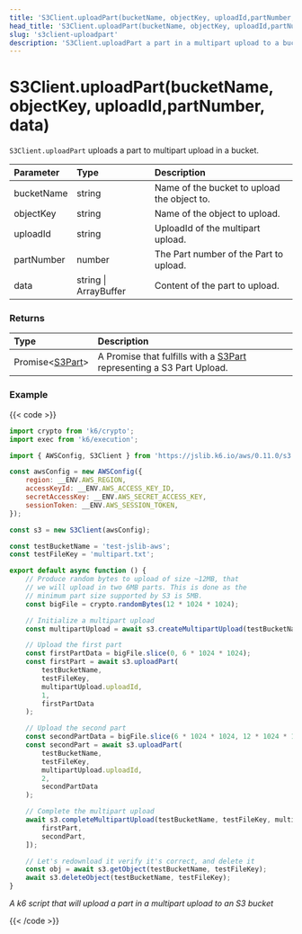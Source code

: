 ```yaml
---
title: 'S3Client.uploadPart(bucketName, objectKey, uploadId,partNumber, data)'
head_title: 'S3Client.uploadPart(bucketName, objectKey, uploadId,partNumber, data)'
slug: 's3client-uploadpart'
description: 'S3Client.uploadPart a part in a multipart upload to a bucket'
---
```


# S3Client.uploadPart(bucketName, objectKey, uploadId,partNumber, data)

`S3Client.uploadPart` uploads a part to multipart upload in a bucket.

| Parameter  | Type                  | Description                                  |
| :--------- | :-------------------- | :------------------------------------------- |
| bucketName | string                | Name of the bucket to upload the object to.  |
| objectKey  | string                | Name of the object to upload.                |
| uploadId   | string                | UploadId of the multipart upload.            |
| partNumber | number                | The Part number of the Part to upload.       |
| data       | string \| ArrayBuffer | Content of the part to upload.               |

### Returns

| Type                                                         | Description                                                                                                       |
| :----------------------------------------------------------- | :---------------------------------------------------------------------------------------------------------------- |
| Promise<[S3Part](/javascript-api/jslib/aws/s3client/s3part)> | A Promise that fulfills with a [S3Part](/javascript-api/jslib/aws/s3client/s3part) representing a S3 Part Upload. |

### Example

{{< code >}}

```javascript
import crypto from 'k6/crypto';
import exec from 'k6/execution';

import { AWSConfig, S3Client } from 'https://jslib.k6.io/aws/0.11.0/s3.js';

const awsConfig = new AWSConfig({
    region: __ENV.AWS_REGION,
    accessKeyId: __ENV.AWS_ACCESS_KEY_ID,
    secretAccessKey: __ENV.AWS_SECRET_ACCESS_KEY,
    sessionToken: __ENV.AWS_SESSION_TOKEN,
});

const s3 = new S3Client(awsConfig);

const testBucketName = 'test-jslib-aws';
const testFileKey = 'multipart.txt';

export default async function () {
    // Produce random bytes to upload of size ~12MB, that
    // we will upload in two 6MB parts. This is done as the
    // minimum part size supported by S3 is 5MB.
    const bigFile = crypto.randomBytes(12 * 1024 * 1024);

    // Initialize a multipart upload
    const multipartUpload = await s3.createMultipartUpload(testBucketName, testFileKey);

    // Upload the first part
    const firstPartData = bigFile.slice(0, 6 * 1024 * 1024);
    const firstPart = await s3.uploadPart(
        testBucketName,
        testFileKey,
        multipartUpload.uploadId,
        1,
        firstPartData
    );

    // Upload the second part
    const secondPartData = bigFile.slice(6 * 1024 * 1024, 12 * 1024 * 1024);
    const secondPart = await s3.uploadPart(
        testBucketName,
        testFileKey,
        multipartUpload.uploadId,
        2,
        secondPartData
    );

    // Complete the multipart upload
    await s3.completeMultipartUpload(testBucketName, testFileKey, multipartUpload.uploadId, [
        firstPart,
        secondPart,
    ]);

    // Let's redownload it verify it's correct, and delete it
    const obj = await s3.getObject(testBucketName, testFileKey);
    await s3.deleteObject(testBucketName, testFileKey);
}
```

_A k6 script that will upload a part in a multipart upload to an S3 bucket_

{{< /code >}}